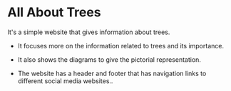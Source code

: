 # All About Trees

It's a simple website that gives information about trees.

- It focuses more on the information related to trees and its importance.

- It also shows the diagrams to give the pictorial representation.
- The website has a header and footer that has navigation links to different
  social media websites..
